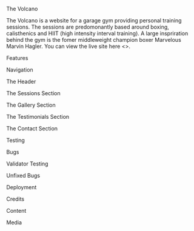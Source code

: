 The Volcano 

The Volcano is a website for a garage gym providing personal training sessions. The sessions are predomonantly based around boxing, calisthenics and HIIT (high intensity interval training). A large inspriration behind the gym is the fomer middleweight champion boxer Marvelous Marvin Hagler. You can view the live site here <>.

Features

Navigation

The Header

The Sessions Section

The Gallery Section

The Testimonials Section

The Contact Section

Testing

Bugs

Validator Testing

Unfixed Bugs

Deployment

Credits

Content

Media 



